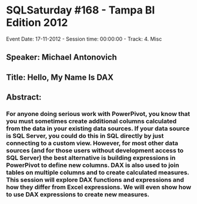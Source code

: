 # SQLSaturday #168 - Tampa BI Edition 2012
Event Date: 17-11-2012 - Session time: 00:00:00 - Track: 4. Misc
## Speaker: Michael Antonovich
## Title: Hello, My Name Is DAX
## Abstract:
### For anyone doing serious work with PowerPivot, you know that you must sometimes create additional columns calculated from the data in your existing data sources.  If your data source is SQL Server, you could do this in SQL directly by just connecting to a custom view.  However, for most other data sources (and for those users without development access to SQL Server) the best alternative is building expressions in PowerPivot to define new columns. DAX is also used to join tables on multiple columns and to create calculated measures.  This session will explore DAX functions and expressions and how they differ from Excel expressions.  We will even show how to use DAX expressions to create new measures.
